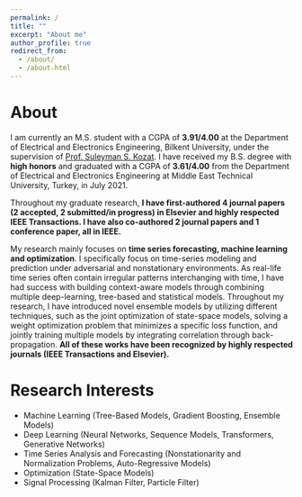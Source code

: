 ```yaml
---
permalink: /
title: ""
excerpt: "About me"
author_profile: true
redirect_from: 
  - /about/
  - /about.html
---
```


About
======
I am currently an M.S. student with a CGPA of **3.91/4.00** at the Department of Electrical and Electronics Engineering, 
Bilkent University, under the supervision of [Prof. Suleyman S. Kozat](www.ee.bilkent.edu.tr/~kozat/). I have received 
my B.S. degree with **high honors** and graduated with a CGPA of **3.61/4.00** from the Department of Electrical and 
Electronics Engineering at Middle East Technical University, Turkey, in July 2021. 

Throughout my graduate research, **I have first-authored 4 journal papers (2 accepted, 2 submitted/in progress) in Elsevier
and highly respected IEEE Transactions. I have also co-authored 2 journal papers and 1 conference paper, all in IEEE.**

My research mainly focuses on **time series forecasting, machine learning
and optimization**. I specifically focus on time-series modeling and prediction under adversarial and nonstationary
environments. As real-life time series often contain irregular patterns interchanging with time, I have had success
with building context-aware models through combining multiple deep-learning, tree-based and statistical models.
Throughout my research, I have introduced novel ensemble models by utilizing different techniques, such as the 
joint optimization of state-space models, solving a weight optimization problem that minimizes a specific loss function, 
and jointly training multiple models by integrating correlation through back-propagation. **All of these works have been
recognized by highly respected journals (IEEE Transactions and Elsevier).**

Research Interests
======
* Machine Learning (Tree-Based Models, Gradient Boosting, Ensemble Models)
* Deep Learning (Neural Networks, Sequence Models, Transformers, Generative Networks)
* Time Series Analysis and Forecasting (Nonstationarity and Normalization Problems, Auto-Regressive Models)
* Optimization (State-Space Models)
* Signal Processing (Kalman Filter, Particle Filter)